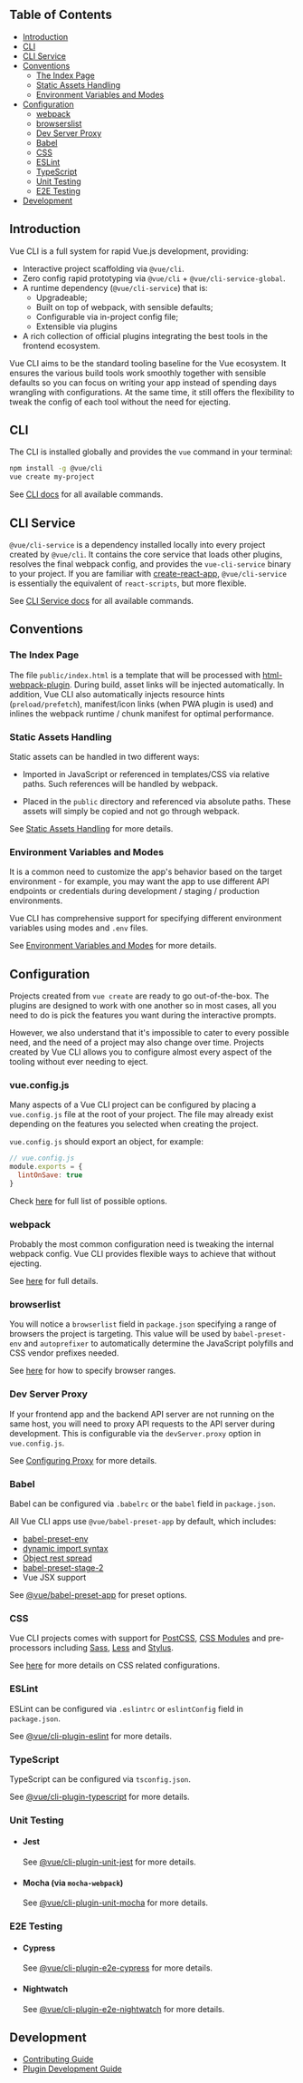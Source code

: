 ## Table of Contents

- [Introduction](#introduction)
- [CLI](#cli)
- [CLI Service](#cli-service)
- [Conventions](#conventions)
  - [The Index Page](#the-index-page)
  - [Static Assets Handling](#static-assets-handling)
  - [Environment Variables and Modes](#environment-variables-and-modes)
- [Configuration](#configuration)
  - [webpack](#webpack)
  - [browserslist](#browserslist)
  - [Dev Server Proxy](#dev-server-proxy)
  - [Babel](#babel)
  - [CSS](#css)
  - [ESLint](#eslint)
  - [TypeScript](#typescript)
  - [Unit Testing](#unit-testing)
  - [E2E Testing](#e2e-testing)
- [Development](#development)

## Introduction

Vue CLI is a full system for rapid Vue.js development, providing:

- Interactive project scaffolding via `@vue/cli`.
- Zero config rapid prototyping via `@vue/cli` + `@vue/cli-service-global`.
- A runtime dependency (`@vue/cli-service`) that is:
  - Upgradeable;
  - Built on top of webpack, with sensible defaults;
  - Configurable via in-project config file;
  - Extensible via plugins
- A rich collection of official plugins integrating the best tools in the frontend ecosystem.

Vue CLI aims to be the standard tooling baseline for the Vue ecosystem. It ensures the various build tools work smoothly together with sensible defaults so you can focus on writing your app instead of spending days wrangling with configurations. At the same time, it still offers the flexibility to tweak the config of each tool without the need for ejecting.

## CLI

The CLI is installed globally and provides the `vue` command in your terminal:

``` sh
npm install -g @vue/cli
vue create my-project
```

See [CLI docs](./cli.md) for all available commands.

## CLI Service

`@vue/cli-service` is a dependency installed locally into every project created by `@vue/cli`. It contains the core service that loads other plugins, resolves the final webpack config, and provides the `vue-cli-service` binary to your project. If you are familiar with [create-react-app](https://github.com/facebookincubator/create-react-app), `@vue/cli-service` is essentially the equivalent of `react-scripts`, but more flexible.

See [CLI Service docs](./cli-service.md) for all available commands.

## Conventions

### The Index Page

The file `public/index.html` is a template that will be processed with [html-webpack-plugin](https://github.com/jantimon/html-webpack-plugin). During build, asset links will be injected automatically. In addition, Vue CLI also automatically injects resource hints (`preload/prefetch`), manifest/icon links (when PWA plugin is used) and inlines the webpack runtime / chunk manifest for optimal performance.

### Static Assets Handling

Static assets can be handled in two different ways:

- Imported in JavaScript or referenced in templates/CSS via relative paths. Such references will be handled by webpack.

- Placed in the `public` directory and referenced via absolute paths. These assets will simply be copied and not go through webpack.

See [Static Assets Handling](./assets.md) for more details.

### Environment Variables and Modes

It is a common need to customize the app's behavior based on the target environment - for example, you may want the app to use different API endpoints or credentials during development / staging / production environments.

Vue CLI has comprehensive support for specifying different environment variables using modes and `.env` files.

See [Environment Variables and Modes](./env.md) for more details.

## Configuration

Projects created from `vue create` are ready to go out-of-the-box. The plugins are designed to work with one another so in most cases, all you need to do is pick the features you want during the interactive prompts.

However, we also understand that it's impossible to cater to every possible need, and the need of a project may also change over time. Projects created by Vue CLI allows you to configure almost every aspect of the tooling without ever needing to eject.

### vue.config.js

Many aspects of a Vue CLI project can be configured by placing a `vue.config.js` file at the root of your project. The file may already exist depending on the features you selected when creating the project.

`vue.config.js` should export an object, for example:

``` js
// vue.config.js
module.exports = {
  lintOnSave: true
}
```

Check [here](./config.md) for full list of possible options.

### webpack

Probably the most common configuration need is tweaking the internal webpack config. Vue CLI provides flexible ways to achieve that without ejecting.

See [here](./webpack.md) for full details.

### browserlist

You will notice a `browserlist` field in `package.json` specifying a range of browsers the project is targeting. This value will be used by `babel-preset-env` and `autoprefixer` to automatically determine the JavaScript polyfills and CSS vendor prefixes needed.

See [here](https://github.com/ai/browserslist) for how to specify browser ranges.

### Dev Server Proxy

If your frontend app and the backend API server are not running on the same host, you will need to proxy API requests to the API server during development. This is configurable via the `devServer.proxy` option in `vue.config.js`.

See [Configuring Proxy](./cli-service.md#configuring-proxy) for more details.

### Babel

Babel can be configured via `.babelrc` or the `babel` field in `package.json`.

All Vue CLI apps use `@vue/babel-preset-app` by default, which includes:

- [babel-preset-env](https://github.com/babel/babel/tree/master/packages/babel-preset-env)
- [dynamic import syntax](https://github.com/tc39/proposal-dynamic-import)
- [Object rest spread](https://github.com/tc39/proposal-object-rest-spread)
- [babel-preset-stage-2](https://github.com/babel/babel/tree/master/packages/babel-preset-stage-2)
- Vue JSX support

See [@vue/babel-preset-app](https://github.com/vuejs/vue-cli/tree/dev/packages/%40vue/babel-preset-app) for preset options.

### CSS

Vue CLI projects comes with support for [PostCSS](http://postcss.org/), [CSS Modules](https://github.com/css-modules/css-modules) and pre-processors including [Sass](https://sass-lang.com/), [Less](http://lesscss.org/) and [Stylus](http://stylus-lang.com/).

See [here](./css.md) for more details on CSS related configurations.

### ESLint

ESLint can be configured via `.eslintrc` or `eslintConfig` field in `package.json`.

See [@vue/cli-plugin-eslint](https://github.com/vuejs/vue-cli/tree/dev/packages/%40vue/cli-plugin-eslint) for more details.

### TypeScript

TypeScript can be configured via `tsconfig.json`.

See [@vue/cli-plugin-typescript](https://github.com/vuejs/vue-cli/tree/dev/packages/%40vue/cli-plugin-typescript) for more details.

### Unit Testing

- #### Jest

  See [@vue/cli-plugin-unit-jest](https://github.com/vuejs/vue-cli/tree/dev/packages/%40vue/cli-plugin-unit-jest) for more details.

- #### Mocha (via `mocha-webpack`)

  See [@vue/cli-plugin-unit-mocha](https://github.com/vuejs/vue-cli/tree/dev/packages/%40vue/cli-plugin-unit-mocha) for more details.

### E2E Testing

- #### Cypress

  See [@vue/cli-plugin-e2e-cypress](https://github.com/vuejs/vue-cli/tree/dev/packages/%40vue/cli-plugin-e2e-cypress) for more details.

- #### Nightwatch

  See [@vue/cli-plugin-e2e-nightwatch](https://github.com/vuejs/vue-cli/tree/dev/packages/%40vue/cli-plugin-e2e-nightwatch) for more details.

## Development

- [Contributing Guide](https://github.com/vuejs/vue-cli/blob/dev/.github/CONTRIBUTING.md)
- [Plugin Development Guide](https://github.com/vuejs/vue-cli/blob/dev/docs/plugin-dev.md)

